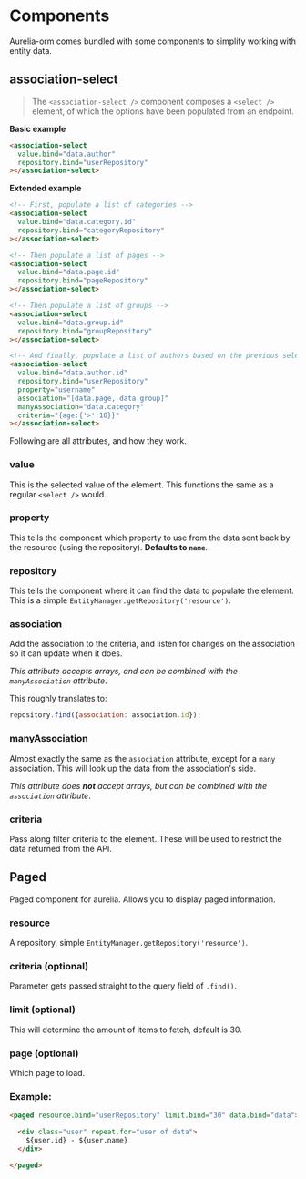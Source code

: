 # Components
Aurelia-orm comes bundled with some components to simplify working with entity data.

## association-select
> The `<association-select />` component composes a `<select />` element, of which the options have been populated from an endpoint.

**Basic example**

```html
<association-select
  value.bind="data.author"
  repository.bind="userRepository"
></association-select>
```

**Extended example**

```html
<!-- First, populate a list of categories -->
<association-select
  value.bind="data.category.id"
  repository.bind="categoryRepository"
></association-select>

<!-- Then populate a list of pages -->
<association-select
  value.bind="data.page.id"
  repository.bind="pageRepository"
></association-select>

<!-- Then populate a list of groups -->
<association-select
  value.bind="data.group.id"
  repository.bind="groupRepository"
></association-select>

<!-- And finally, populate a list of authors based on the previous selects -->
<association-select
  value.bind="data.author.id"
  repository.bind="userRepository"
  property="username"
  association="[data.page, data.group]"
  manyAssociation="data.category"
  criteria="{age:{'>':18}}"
></association-select>
```

Following are all attributes, and how they work.

### value
This is the selected value of the element. This functions the same as a regular `<select />` would.

### property
This tells the component which property to use from the data sent back by the resource (using the repository). **Defaults to `name`**.

### repository
This tells the component where it can find the data to populate the element. This is a simple `EntityManager.getRepository('resource')`.

### association
Add the association to the criteria, and listen for changes on the association so it can update when it does.

*This attribute accepts arrays, and can be combined with the `manyAssociation` attribute*.

This roughly translates to:

```javascript
repository.find({association: association.id});
```

### manyAssociation
Almost exactly the same as the `association` attribute, except for a `many` association. This will look up the data from the association's side. 

_This attribute does **not** accept arrays, but can be combined with the `association` attribute_.

### criteria
Pass along filter criteria to the element. These will be used to restrict the data returned from the API.

## Paged
Paged component for aurelia. Allows you to display paged information.

### resource
A repository, simple `EntityManager.getRepository('resource')`.

### criteria (optional)
Parameter gets passed straight to the query field of `.find()`.

### limit (optional)
This will determine the amount of items to fetch, default is 30.

### page (optional)
Which page to load.

### Example:

```html
<paged resource.bind="userRepository" limit.bind="30" data.bind="data">

  <div class="user" repeat.for="user of data">
    ${user.id} - ${user.name}
  </div>

</paged>
```
